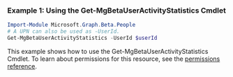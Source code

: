 ### Example 1: Using the Get-MgBetaUserActivityStatistics Cmdlet
```powershell
Import-Module Microsoft.Graph.Beta.People
# A UPN can also be used as -UserId.
Get-MgBetaUserActivityStatistics -UserId $userId
```
This example shows how to use the Get-MgBetaUserActivityStatistics Cmdlet.
To learn about permissions for this resource, see the [permissions reference](/graph/permissions-reference).
